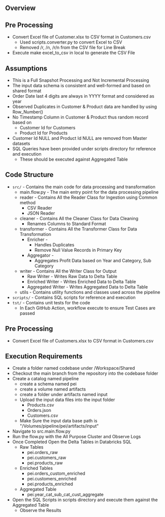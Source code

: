 ## Overview

## Pre Processing
- Convert Excel file of Customer.xlsx to CSV format in Customers.csv
  - Used scripts.converter.py to convert Excel to CSV
  - Removed /r, /n, /r/n from the CSV file for Line Break
- Execute make excel_to_csv in local to generate the CSV File

## Assumptions
- This is a Full Snapshot Processing and Not Incremental Processing
- The input data schema is consistent and well-formed and based on shared format
- Order Date last 4 digits are always in YYYY format and considered as year
- Observed Duplicates in Customer & Product data are handled by using Row_Number()
- No Timestamp Column in Customer & Product thus random record based on 
  - Customer Id for Customers
  - Product Id for Products
- Customer Id NULL and Product Id NULL are removed from Master datasets
- SQL Queries have been provided under scripts directory for reference and execution
  - These should be executed against Aggregated Table

## Code Structure
- `src/` - Contains the main code for data processing and transformation
  - main.flow.py - The main entry point for the data processing pipeline
  - reader - Contains All the Reader Class for Ingestion using Common method
    - CSV Reader
    - JSON Reader
  - cleaner - Contains All the Cleaner Class for Data Cleaning
    - Renames Columns to Standard Format
  - transformer - Contains All the Transformer Class for Data Transformation
    - Enricher -
      - Handles Duplicates
      - Remove Null Value Records in Primary Key
    - Aggregator - 
      - Aggregates Profit Data based on Year and Category, Sub Category
  - writer - Contains All the Writer Class for Output
    - Raw Writer - Writes Raw Data to Delta Table
    - Enriched Writer - Writes Enriched Data to Delta Table
    - Aggregated Writer - Writes Aggregated Data to Delta Table
  - utils - Contains utility functions and classes used across the pipeline
- `scripts/` - Contains SQL scripts for reference and execution
- `tst/` - Contains unit tests for the code
  - In Each GitHub Action, workflow execute to ensure Test Cases are passed

## Pre Processing
- Convert Excel file of Customers.xlsx to CSV format in Customers.csv

## Execution Requirements
- Create a folder named codebase under /Workspace/Shared
- Checkout the main branch from the repository into the codebase folder
- Create a catalog named pipeline
  - create a schema named pei
  - create a volume named artifacts
  - create a folder under artifacts named input
  - Upload the input data files into the input folder
    - Products.csv
    - Orders.json
    - Customers.csv
  - Make Sure the input data base path is "/Volumes/pipeline/pei/artifacts/input"
- Navigate to src.main.flow.py
- Run the flow.py with the All Purpose Cluster and Observe Logs
- Once Completed Open the Delta Tables in Databricks SQL
  - Raw Tables
    - pei.orders_raw
    - pei.customers_raw
    - pei.products_raw
  - Enriched Tables
    - pei.orders_custom_enriched
    - pei.customers_enriched
    - pei.products_enriched
  - Aggregated Table
    - pei.year_cat_sub_cat_cust_aggregate 
- Open the SQL Scripts in scripts directory and execute them against the Aggregated Table
  - Observe the Results